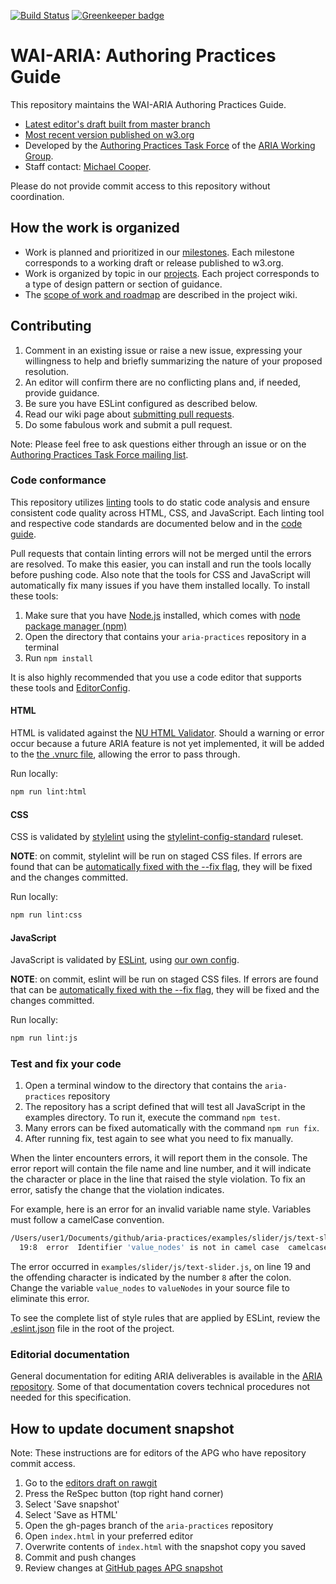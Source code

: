 [![Build Status](https://travis-ci.com/w3c/aria-practices.svg?branch=master)](https://travis-ci.com/w3c/aria-practices) [![Greenkeeper badge](https://badges.greenkeeper.io/w3c/aria-practices.svg)](https://greenkeeper.io/)

# WAI-ARIA: Authoring Practices Guide

This repository maintains the WAI-ARIA Authoring Practices Guide.

* [Latest editor's draft built from master branch](http://w3c.github.io/aria-practices/)
* [Most recent version published on w3.org](https://www.w3.org/TR/wai-aria-practices-1.1/)
* Developed by the [Authoring Practices Task Force](https://www.w3.org/WAI/ARIA/task-forces/practices/) of the [ARIA Working Group](http://www.w3.org/WAI/ARIA/).
* Staff contact: [Michael Cooper](http://www.w3.org/People/cooper/).

Please do not provide commit access to this repository without coordination.

## How the work is organized

* Work is planned and prioritized in our [milestones](https://github.com/w3c/aria-practices/milestones?direction=asc&sort=due_date&state=open). Each milestone corresponds to a working draft or release published to w3.org.
* Work is organized by topic in our [projects](https://github.com/w3c/aria-practices/projects). Each project corresponds to a type of design pattern or section of guidance.
* The [scope of work and roadmap](https://github.com/w3c/aria-practices/wiki/Scope) are described in the project wiki.

## Contributing

1. Comment in an existing issue or raise a new issue, expressing your willingness to help and briefly summarizing the nature of your proposed resolution.
2. An editor will confirm there are no conflicting plans and, if needed, provide guidance.
3. Be sure you have ESLint configured as described below.
4. Read our wiki page about [submitting pull requests](https://github.com/w3c/aria-practices/wiki/Submitting-Pull-Requests).
5. Do some fabulous work and submit a pull request.

Note: Please feel free to ask questions either through an issue or on the [Authoring Practices Task Force mailing list](http://lists.w3.org/Archives/Public/public-aria-practices/).

### Code conformance

This repository utilizes [linting](https://en.wikipedia.org/wiki/Lint_%28software%29) tools to do static code analysis and ensure consistent code quality across HTML, CSS, and JavaScript. Each linting tool and respective code standards are documented below and in the [code guide](https://github.com/w3c/aria-practices/wiki/Code-Guide).

Pull requests that contain linting errors will not be merged until the errors are resolved. To make this easier, you can install and run the tools locally before pushing code. Also note that the tools for CSS and JavaScript will automatically fix many issues if you have them installed locally. To install these tools:

1. Make sure that you have [Node.js](https://nodejs.org/en/) installed, which comes with [node package manager (npm)](https://www.npmjs.com/get-npm)
1. Open the directory that contains your `aria-practices` repository in a terminal
1. Run `npm install`

It is also highly recommended that you use a code editor that supports these tools and [EditorConfig](http://editorconfig.org/).

#### HTML

HTML is validated against the [NU HTML Validator](https://github.com/validator/validator).
Should a warning or error occur because a future ARIA feature is not yet implemented, it will be added to the [the .vnurc file](.vnurc), allowing the error to pass through.

Run locally:

```sh
npm run lint:html
```

#### CSS

CSS is validated by [stylelint](https://stylelint.io/) using the [stylelint-config-standard](https://github.com/stylelint/stylelint-config-standard) ruleset.

**NOTE**: on commit, stylelint will be run on staged CSS files. If errors are found that can be [automatically fixed with the --fix flag](https://stylelint.io/user-guide/cli/#autofixing-errors), they will be fixed and the changes committed.

Run locally:

```sh
npm run lint:css
```

#### JavaScript

JavaScript is validated by [ESLint](http://eslint.org/), using [our own config](.eslintrc.json).

**NOTE**: on commit, eslint will be run on staged CSS files. If errors are found that can be [automatically fixed with the --fix flag](https://eslint.org/docs/user-guide/command-line-interface#fixing-problems), they will be fixed and the changes committed.

Run locally:

```sh
npm run lint:js
```

### Test and fix your code

1. Open a terminal window to the directory that contains the `aria-practices` repository
1. The repository has a script defined that will test all JavaScript in the examples directory. To run it, execute the command `npm test`.
1. Many errors can be fixed automatically with the command `npm run fix`.
1. After running fix, test again to see what you need to fix manually.

When the linter encounters errors, it will report them in the console.
The error report will contain the file name and line number, and it will
indicate the character or place in the line that raised the style violation. To
fix an error, satisfy the change that the violation indicates.

For example, here is an error for an invalid variable name style. Variables must
follow a camelCase convention.

```sh
/Users/user1/Documents/github/aria-practices/examples/slider/js/text-slider.js
  19:8  error  Identifier 'value_nodes' is not in camel case  camelcase
```

The error occurred in `examples/slider/js/text-slider.js`, on line 19 and the
offending character is indicated by the number `8` after the colon. Change the
variable `value_nodes` to `valueNodes` in your source file to eliminate this
error.

To see the complete list of style rules that are applied by ESLint, review the [.eslint.json](https://github.com/w3c/aria-practices/blob/master/.eslint.json) file in the root of the project.

### Editorial documentation

General documentation for editing ARIA deliverables is available in the
[ARIA repository](https://github.com/w3c/aria/).
Some of that documentation covers technical procedures not needed
for this specification.

## How to update document snapshot

Note: These instructions are for editors of the APG who have repository commit access.

1. Go to the [editors draft on rawgit](https://cdn.rawgit.com/w3c/aria-practices/master/aria-practices.html)
2. Press the ReSpec button (top right hand corner)
3. Select 'Save snapshot'
4. Select 'Save as HTML'
5. Open the gh-pages branch of the `aria-practices` repository
6. Open `index.html` in your preferred editor
7. Overwrite contents of `index.html` with the snapshot copy you saved
8. Commit and push changes
9. Review changes at [GitHub pages APG snapshot](http://w3c.github.io/aria-practices/)
